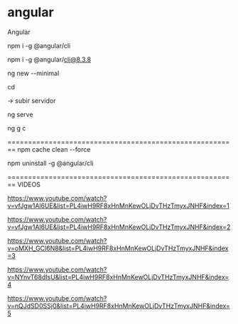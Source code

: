 # angular
Angular

npm i -g @angular/cli

npm i -g @angular/cli@8.3.8

ng new <projeto> --minimal

cd <projeto>

-> subir servidor

ng serve

ng g c <componente>



========================================================
npm cache clean --force

npm uninstall -g @angular/cli

========================================================
VIDEOS

https://www.youtube.com/watch?v=vfJgw1Al6UE&list=PL4iwH9RF8xHnMnKewOLjDvTHzTmyxJNHF&index=1

https://www.youtube.com/watch?v=vfJgw1Al6UE&list=PL4iwH9RF8xHnMnKewOLjDvTHzTmyxJNHF&index=2

https://www.youtube.com/watch?v=oMXH_GCl6N8&list=PL4iwH9RF8xHnMnKewOLjDvTHzTmyxJNHF&index=3

https://www.youtube.com/watch?v=NYnvT68dIsU&list=PL4iwH9RF8xHnMnKewOLjDvTHzTmyxJNHF&index=4

https://www.youtube.com/watch?v=nQJdSD0SSj0&list=PL4iwH9RF8xHnMnKewOLjDvTHzTmyxJNHF&index=5
